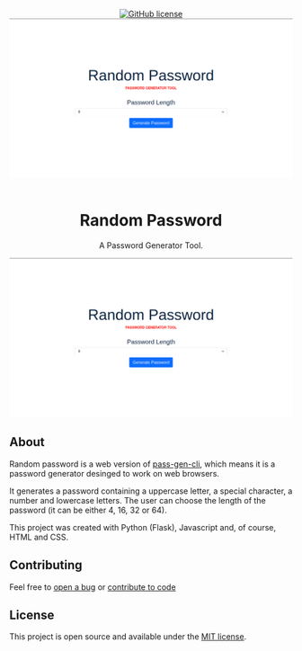 <p align="center">
<a href="https://github.com/gcmaciel/random-pass/blob/master/LICENSE"><img alt="GitHub license" src="https://img.shields.io/github/license/gcmaciel/random-pass"></a>
 <img src="/media/screenshot_index.png">
   <a href=""><img src=""></a>
 </p>
<h1 align="center"><b>Random Password</b></h1>
<p align="center">A Password Generator Tool.</p>

![](/media/screenshot_index.png)

## About

Random password is a web version of [pass-gen-cli](https://github.com/gcmaciel/pass-gen-cli), which means it is a password generator desinged to work on web browsers.

It generates a password containing a uppercase letter, a special character, a number and lowercase letters. The user can choose the length of the password (it can be either 4, 16, 32 or 64).

This project was created with Python (Flask), Javascript and, of course, HTML and CSS.

## Contributing

Feel free to [open a bug](https://github.com/gcmaciel/random-pass/issues) or [contribute to code](https://github.com/gcmaciel/random-pass/pulls)

## License

This project is open source and available under the [MIT license](LICENSE).
